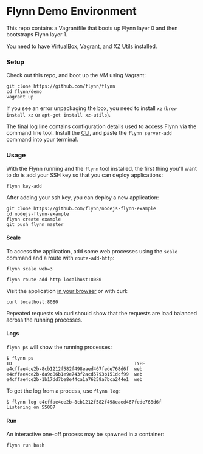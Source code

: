 # Flynn Demo Environment

This repo contains a Vagrantfile that boots up Flynn layer 0 and then bootstraps
Flynn layer 1.

You need to have [VirtualBox](https://www.virtualbox.org/),
[Vagrant](http://www.vagrantup.com/), and [XZ Utils](http://tukaani.org/xz/)
installed.

### Setup

Check out this repo, and boot up the VM using Vagrant:

```text
git clone https://github.com/flynn/flynn
cd flynn/demo
vagrant up
```

If you see an error unpackaging the box, you need to install `xz` (`brew install
xz` or `apt-get install xz-utils`).

The final log line contains configuration details used to access Flynn via the
command line tool. Install the [CLI](/cli), and paste the `flynn server-add`
command into your terminal.

### Usage

With the Flynn running and the `flynn` tool installed, the first thing you'll
want to do is add your SSH key so that you can deploy applications:

```text
flynn key-add
```

After adding your ssh key, you can deploy a new application:

```text
git clone https://github.com/flynn/nodejs-flynn-example
cd nodejs-flynn-example
flynn create example
git push flynn master
```

#### Scale

To access the application, add some web processes using the `scale`
command and a route with `route-add-http`:

```text
flynn scale web=3

flynn route-add-http localhost:8080
```

Visit the application [in your browser](http://localhost:8080) or with curl:

```text
curl localhost:8080
```

Repeated requests via curl should show that the requests are load balanced
across the running processes.

#### Logs

`flynn ps` will show the running processes:

```text
$ flynn ps
ID                                             TYPE
e4cffae4ce2b-8cb1212f582f498eaed467fede768d6f  web
e4cffae4ce2b-da9c86b1e9e743f2acd5793b151dcf99  web
e4cffae4ce2b-1b17dd7be8e44ca1a76259a7bca244e1  web
```

To get the log from a process, use `flynn log`:

```text
$ flynn log e4cffae4ce2b-8cb1212f582f498eaed467fede768d6f
Listening on 55007
```

#### Run

An interactive one-off process may be spawned in a container:

```text
flynn run bash
```
